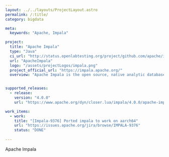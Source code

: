 ```yaml
---
layout: ../../layouts/ProjectLayout.astro
permalink: /:title/
category: bigdata

meta:
  keywords: "Apache, Impala"

project:
  title: "Apache Impala"
  type: "Java"
  ci_url: "http://status.openlabtesting.org/project/github.com/apache/impala"
  url: "ApacheImpala"
  logo: "/assets/projectLogos/impala.png"
  project_official_url: "https://impala.apache.org/"
  overview: "Apache Impala is the open source, native analytic database for Apache Hadoop."


supported_releases:
  - release:
    version: "4.0.0"
    url: "https://www.apache.org/dyn/closer.lua/impala/4.0.0/apache-impala-4.0.0.tar.gz"

work_items:
  - work:
    title: "[Impala-9376] Ported impala to work on aarch64"
    url: "https://issues.apache.org/jira/browse/IMPALA-9376"
    status: "DONE"
  
---
```


<p>Apache Impala</p>
